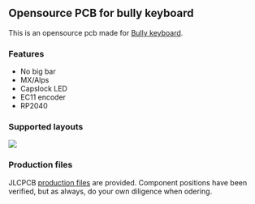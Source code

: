 Opensource PCB for bully keyboard
------------------------------

This is an opensource pcb made for [Bully keyboard](https://mkh.works/#bully).

### Features
- No big bar
- MX/Alps
- Capslock LED
- EC11 encoder 
- RP2040

### Supported layouts
![](img/layouts.png)

### Production files
JLCPCB [production files](pcb/production) are provided. Component positions have been verified, but as always, do your own diligence when odering.

